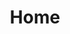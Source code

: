 ---
# https://vitepress.dev/reference/default-theme-home-page
layout: home
title: Home

hero:
  name: "abap2UI5"
  tagline: "Building UI5 Apps Purely in ABAP.\nEfficient. Simple. Open Source."
  image:
    src: /logo.png
    alt: abap2UI5 Logo
    width: 200px
    height: 200px
  actions:
    - theme: brand
      text: About
      link: /get_started/introduction
    - theme: alt
      text: Quickstart
      link: /get_started/introduction

features:
  - title: Guide
    icon: 🚀
    details: Learn how to develop, configure, and run apps with abap2UI5.
    link: /get_started/quickstart
  - title: GitHub
    icon: 🦖
    details: Jump into the code! Explore our repository, report issues, and contribute to the project.
    link: https://www.github.com/abap2UI5/abap2UI5
  - title: LinkedIn
    icon: ❤️
    details: Join us on LinkedIn to stay informed about latest updates and changes.
    link: https://www.linkedin.com/company/abap2ui5
---